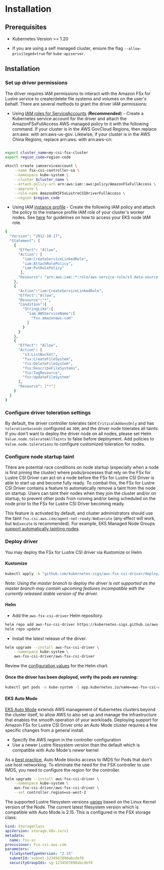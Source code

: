 # Installation

## Prerequisites

* Kubernetes Version >= 1.20

* If you are using a self managed cluster, ensure the flag `--allow-privileged=true` for `kube-apiserver`.

## Installation
### Set up driver permissions
The driver requires IAM permissions to interact with the Amazon FSx for Lustre service to create/delete file systems and volumes on the user's behalf.
There are several methods to grant the driver IAM permissions:
* Using [IAM roles for ServiceAccounts](https://docs.aws.amazon.com/eks/latest/userguide/iam-roles-for-service-accounts.html) (**Recommended**) - Create a Kubernetes service account for the driver and attach the AmazonFSxFullAccess AWS-managed policy to it with the following command. If your cluster is in the AWS GovCloud Regions, then replace arn:aws: with arn:aws-us-gov. Likewise, if your cluster is in the AWS China Regions, replace arn:aws: with arn:aws-cn:
```sh

export cluster_name=my-csi-fsx-cluster
export region_code=region-code

eksctl create iamserviceaccount \
    --name fsx-csi-controller-sa \
    --namespace kube-system \
    --cluster $cluster_name \
    --attach-policy-arn arn:aws:iam::aws:policy/AmazonFSxFullAccess \
    --approve \
    --role-name AmazonEKSFSxLustreCSIDriverFullAccess \
    --region $region_code
```

* Using IAM [instance profile](https://docs.aws.amazon.com/IAM/latest/UserGuide/id_roles_use_switch-role-ec2_instance-profiles.html) - Create the following IAM policy and attach the policy to the instance profile IAM role of your cluster's worker nodes.
  See [here](https://docs.aws.amazon.com/eks/latest/userguide/create-node-role.html) for guidelines on how to access your EKS node IAM role.
```sh
{
  "Version": "2012-10-17",
  "Statement": [
    {
      "Effect": "Allow",
      "Action": [
        "iam:CreateServiceLinkedRole",
        "iam:AttachRolePolicy",
        "iam:PutRolePolicy"
       ],
      "Resource": "arn:aws:iam::*:role/aws-service-role/s3.data-source.lustre.fsx.amazonaws.com/*"
    },
    {
      "Action":"iam:CreateServiceLinkedRole",
      "Effect":"Allow",
      "Resource":"*",
      "Condition":{
        "StringLike":{
          "iam:AWSServiceName":[
            "fsx.amazonaws.com"
          ]
        }
      }
    },
    {
      "Effect": "Allow",
      "Action": [
        "s3:ListBucket",
        "fsx:CreateFileSystem",
        "fsx:DeleteFileSystem",
        "fsx:DescribeFileSystems",
        "fsx:TagResource",
        "fsx:UpdateFileSystem"
      ],
      "Resource": ["*"]
    }
  ]
}
```



### Configure driver toleration settings
By default, the driver controller tolerates taint `CriticalAddonsOnly` and has `tolerationSeconds` configured as `300`; and the driver node tolerates all taints.
If you don't want to deploy the driver node on all nodes, please set Helm `Value.node.tolerateAllTaints` to false before deployment.
Add policies to `Value.node.tolerations` to configure customized toleration for nodes.

### Configure node startup taint
There are potential race conditions on node startup (especially when a node is first joining the cluster) where pods/processes that rely on the FSx for Lustre CSI Driver can act on a node before the FSx for Lustre CSI Driver is able to start up and become fully ready. To combat this, the FSx for Lustre CSI Driver contains a feature to automatically remove a taint from the node on startup. Users can taint their nodes when they join the cluster and/or on startup, to prevent other pods from running and/or being scheduled on the node prior to the FSx for Lustre CSI Driver becoming ready.

This feature is activated by default, and cluster administrators should use the taint `fsx.csi.aws.com/agent-not-ready:NoExecute` (any effect will work, but `NoExecute` is recommended). For example, EKS Managed Node Groups [support automatically tainting nodes](https://docs.aws.amazon.com/eks/latest/userguide/node-taints-managed-node-groups.html).

### Deploy driver
You may deploy the FSx for Lustre CSI driver via Kustomize or Helm

#### Kustomize
```sh
kubectl apply -k "github.com/kubernetes-sigs/aws-fsx-csi-driver/deploy/kubernetes/overlays/stable/?ref=release-1.6"
```

*Note: Using the master branch to deploy the driver is not supported as the master branch may contain upcoming features incompatible with the currently released stable version of the driver.*

#### Helm
- Add the `aws-fsx-csi-driver` Helm repository.
```sh
helm repo add aws-fsx-csi-driver https://kubernetes-sigs.github.io/aws-fsx-csi-driver
helm repo update
```

- Install the latest release of the driver.
```sh
helm upgrade --install aws-fsx-csi-driver \
    --namespace kube-system \
    aws-fsx-csi-driver/aws-fsx-csi-driver
```

Review the [configuration values](https://github.com/kubernetes-sigs/aws-fsx-openzfs-csi-driver/blob/master/charts/aws-fsx-csi-driver/values.yaml) for the Helm chart.

#### Once the driver has been deployed, verify the pods are running:
```sh
kubectl get pods -n kube-system -l app.kubernetes.io/name=aws-fsx-csi-driver
```

#### EKS Auto Mode

[EKS Auto Mode](https://docs.aws.amazon.com/eks/latest/userguide/automode.html)  extends AWS management of Kubernetes clusters beyond the cluster itself, to allow AWS to also set up and manage the infrastructure that enables the smooth operation of your workloads. Deploying support for Amazon FSx for Lustre CSI Driver onto an Auto Mode cluster requires a few specific changes from a general install.

- Specify the AWS region in the controller configuration
- Use a newer Lustre filesystem version than the default which is compatible with Auto Mode's newer kernel

As a [best practice](https://docs.aws.amazon.com/eks/latest/best-practices/identity-and-access-management.html#_identities_and_credentials_for_eks_pods_recommendations), Auto Mode blocks access to IMDS for Pods that don't use host networking. To eliminate the need for the FSX controller to use IMDS, you need to configure the region for the controller.

```sh
helm upgrade --install aws-fsx-csi-driver \
    --namespace kube-system \
    aws-fsx-csi-driver/aws-fsx-csi-driver \
    --set controller.region=us-west-2
```

The supported Lustre filesystem versions [varies](https://docs.aws.amazon.com/fsx/latest/LustreGuide/lustre-client-matrix.html) based on the Linux Kernel version of the Node. The current latest filesystem version which is compatible with Auto Mode is 2.15. This is configured in the FSX storage class:

```yaml
kind: StorageClass
apiVersion: storage.k8s.io/v1
metadata:
  name: fsx-sc
provisioner: fsx.csi.aws.com
parameters:
  fileSystemTypeVersion: "2.15"
  subnetId: subnet-1234567890abcdef0
  securityGroupIds: sg-1234567890abcdef0
```
